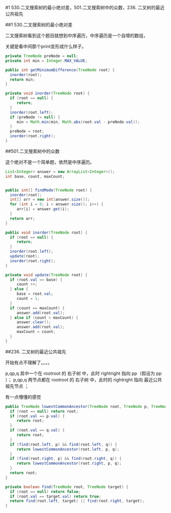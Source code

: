 #1 530.二叉搜索树的最小绝对差，501.二叉搜索树中的众数，236. 二叉树的最近公共祖先

##1 530.二叉搜索树的最小绝对差

二叉搜索树看到这个题目就想到中序遍历，中序遍历是一个自增的数组，

关键是看中间那个print变形成什么样子。

```java
private TreeNode preNode = null;
private int min = Integer.MAX_VALUE;

public int getMinimumDifference(TreeNode root) {
  inorder(root);
  return min;
}

private void inorder(TreeNode root) {
  if (root == null) {
     return;
  }
  inorder(root.left);
  if (preNode != null) {
     min = Math.min(min, Math.abs(root.val - preNode.val));
  }
  preNode = root;
  inorder(root.right);
}

```
##501.二叉搜索树中的众数

这个绝对不是一个简单题，依然是中序遍历。

```java
List<Integer> answer = new ArrayList<Integer>();
int base, count, maxCount;


public int[] findMode(TreeNode root) {
  inorder(root);
  int[] arr = new int[answer.size()];
  for (int i = 0; i < answer.size(); i++) {
     arr[i] = answer.get(i);
  }
  return arr;
}

public void inorder(TreeNode root) {
  if (root == null) {
     return;
  }
  inorder(root.left);
  update(root);
  inorder(root.right);
}

private void update(TreeNode root) {
  if (root.val == base) {
     count ++;
  } else {
     base = root.val;
     count = 1;
  }
  if (count == maxCount) {
     answer.add(root.val);
  } else if (count > maxCount) {
     answer.clear();
     answer.add(root.val);
     maxCount = count;
  }
}

```
##236. 二叉树的最近公共祖先

开始有点不理解了。。。。

p,qp,q 其中一个在 rootroot 的 右子树 中，此时 rightright 指向 pp（假设为 pp ）；
p,qp,q 两节点都在 rootroot 的 右子树 中，此时的 rightright 指向 最近公共祖先节点 ；

有一点懵懂的感觉

```java
public TreeNode lowestCommonAncestor(TreeNode root, TreeNode p, TreeNode q) {
  if (root == null) return root;
  if (root.val == p.val) {
     return root;
  }
  if (root.val == q.val) {
     return root;
  }
  if (find(root.left, p) && find(root.left, q)) {
     return lowestCommonAncestor(root.left, p, q);
  }
  if (find(root.right, p) && find(root.right, q)) {
     return lowestCommonAncestor(root.right, p, q);
  }
  return root;
}

private boolean find(TreeNode root, TreeNode target) {
  if (root == null) return false;
  if (root.val == target.val) return true;
  return find(root.left, target) || find(root.right, target);
}

```
